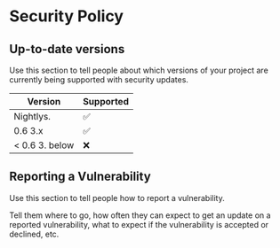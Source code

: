 # Security Policy

## Up-to-date versions

Use this section to tell people about which versions of your project are
currently being supported with security updates.

| Version | Supported          |
| ------- | ------------------ |
|   Nightlys.   | :white_check_mark: |
| 0.6 3.x  | :white_check_mark: |
| < 0.6 3. below   | :x:                |

## Reporting a Vulnerability

Use this section to tell people how to report a vulnerability.

Tell them where to go, how often they can expect to get an update on a
reported vulnerability, what to expect if the vulnerability is accepted or
declined, etc.
